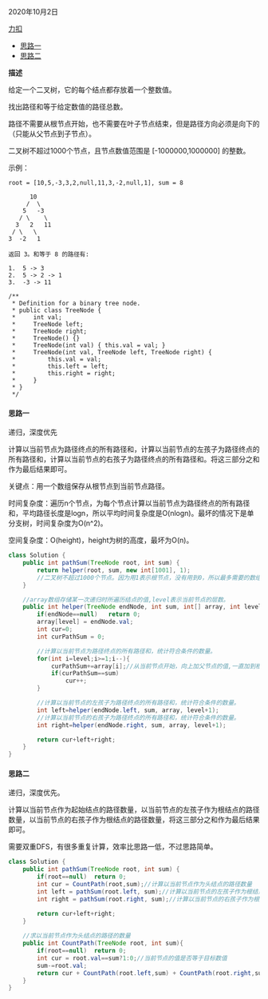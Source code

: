 2020年10月2日

[力扣](https://leetcode-cn.com/problems/path-sum-iii/)

- [思路一](#思路一)
- [思路二](#思路二)

**描述**

给定一个二叉树，它的每个结点都存放着一个整数值。

找出路径和等于给定数值的路径总数。

路径不需要从根节点开始，也不需要在叶子节点结束，但是路径方向必须是向下的（只能从父节点到子节点）。

二叉树不超过1000个节点，且节点数值范围是 [-1000000,1000000] 的整数。

示例：
```
root = [10,5,-3,3,2,null,11,3,-2,null,1], sum = 8

      10
     /  \
    5   -3
   / \    \
  3   2   11
 / \   \
3  -2   1

返回 3。和等于 8 的路径有:

1.  5 -> 3
2.  5 -> 2 -> 1
3.  -3 -> 11
```
```
/**
 * Definition for a binary tree node.
 * public class TreeNode {
 *     int val;
 *     TreeNode left;
 *     TreeNode right;
 *     TreeNode() {}
 *     TreeNode(int val) { this.val = val; }
 *     TreeNode(int val, TreeNode left, TreeNode right) {
 *         this.val = val;
 *         this.left = left;
 *         this.right = right;
 *     }
 * }
 */
```
#### 思路一

递归，深度优先

计算以当前节点为路径终点的所有路径和，计算以当前节点的左孩子为路径终点的所有路径和，计算以当前节点的右孩子为路径终点的所有路径和。将这三部分之和作为最后结果即可。

关键点：用一个数组保存从根节点到当前节点路径。

时间复杂度：遍历n个节点，为每个节点计算以当前节点为路径终点的所有路径和，平均路径长度是logn，所以平均时间复杂度是O(nlogn)。最坏的情况下是单分支树，时间复杂度为O(n^2)。

空间复杂度：O(height)，height为树的高度，最坏为O(n)。

```java
class Solution {
    public int pathSum(TreeNode root, int sum) {
        return helper(root, sum, new int[1001], 1);
        //二叉树不超过1000个节点。因为用1表示根节点，没有用到0，所以最多需要的数组长度为1001。
    }

    //array数组存储某一次递归时所遍历结点的值,level表示当前节点的层数。
    public int helper(TreeNode endNode, int sum, int[] array, int level){
        if(endNode==null)   return 0;
        array[level] = endNode.val;
        int cur=0;
        int curPathSum = 0;

        //计算以当前节点为路径终点的所有路径和，统计符合条件的数量。
        for(int i=level;i>=1;i--){
            curPathSum+=array[i];//从当前节点开始，向上加父节点的值,一直加到根节点。
            if(curPathSum==sum)
                cur++;
        }

        //计算以当前节点的左孩子为路径终点的所有路径和，统计符合条件的数量。
        int left=helper(endNode.left, sum, array, level+1);
        //计算以当前节点的右孩子为路径终点的所有路径和，统计符合条件的数量。
        int right=helper(endNode.right, sum, array, level+1);

        return cur+left+right;
    }
}
```

#### 思路二

递归，深度优先。

计算以当前节点作为起始结点的路径数量，以当前节点的左孩子作为根结点的路径数量，以当前节点的右孩子作为根结点的路径数量，将这三部分之和作为最后结果即可。

需要双重DFS，有很多重复计算，效率比思路一低，不过思路简单。

```java
class Solution {
    public int pathSum(TreeNode root, int sum) {
        if(root==null)  return 0;
        int cur = CountPath(root,sum);//计算以当前节点作为头结点的路径数量
        int left = pathSum(root.left, sum);//计算以当前节点的左孩子作为根结点的路径数量
        int right = pathSum(root.right, sum);//计算以当前节点的右孩子作为根结点的路径数量

        return cur+left+right;
    }
    
    //求以当前节点作为头结点的路径的数量
    public int CountPath(TreeNode root, int sum){
        if(root==null)  return 0;
        int cur = root.val==sum?1:0;//当前节点的值是否等于目标数值
        sum-=root.val;
        return cur + CountPath(root.left,sum) + CountPath(root.right,sum);
    }
}
```
